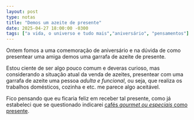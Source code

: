```yaml
---
layout: post
type: notas
title: "Demos um azeite de presente"
date: 2025-04-27 18:00:00 -0300
tags: ["a vida, o universo e tudo mais","aniversário", "pensamentos"]
---
```

Ontem fomos a uma comemoração de aniversário e na dúvida de como presentear uma amiga demos uma garrafa de azeite de presente.  

Estou ciente de ser algo pouco comum e deveras curioso, mas considerando a situação atual da venda de azeites, presentear com uma garrafa de azeite uma pessoa *adulta e funcional*, ou seja, que realiza os trabalhos domésticos, cozinha e etc. me parece algo aceitável.  

Fico pensando que eu ficaria feliz em receber tal presente, como já estabeleci que se questionado indicarei [cafés *gourmet ou especiais* como presente](https://pedro.dalbo.me/blog/39-ta-ai/).